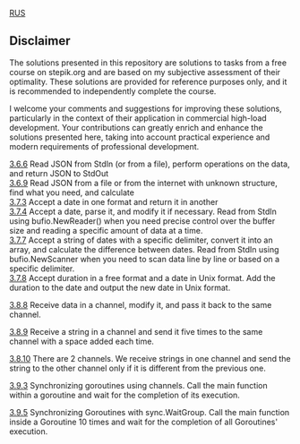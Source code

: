 [RUS](https://github.com/larikhide/stepik-go/blob/main/README.md)

## Disclaimer
  
The solutions presented in this repository are solutions to tasks from a free course on stepik.org and are based on my subjective assessment of their optimality. These solutions are provided for reference purposes only, and it is recommended to independently complete the course.

I welcome your comments and suggestions for improving these solutions, particularly in the context of their application in commercial high-load development. Your contributions can greatly enrich and enhance the solutions presented here, taking into account practical experience and modern requirements of professional development.



[3.6.6](https://github.com/larikhide/stepik-go/blob/main/3-6-json/3-6-6-json.go) Read JSON from StdIn (or from a file), perform operations on the data, and return JSON to StdOut  
[3.6.9](https://github.com/larikhide/stepik-go/blob/main/3-6-json/3-6-9-json/3-6-9-json.go) Read JSON from a file or from the internet with unknown structure, find what you need, and calculate  
[3.7.3](https://github.com/larikhide/stepik-go/blob/main/3-7-time/3-7-3-time.go) Accept a date in one format and return it in another  
[3.7.4](https://github.com/larikhide/stepik-go/blob/main/3-7-time/3-7-4-time.go) Accept a date, parse it, and modify it if necessary. Read from StdIn using bufio.NewReader() when you need precise control over the buffer size and reading a specific amount of data at a time.  
[3.7.7](https://github.com/larikhide/stepik-go/blob/main/3-7-time/3-7-7-time.go) Accept a string of dates with a specific delimiter, convert it into an array, and calculate the difference between dates. Read from StdIn using bufio.NewScanner when you need to scan data line by line or based on a specific delimiter.  
[3.7.8](https://github.com/larikhide/stepik-go/blob/main/3-7-time/3-7-8-time.go) Accept duration in a free format and a date in Unix format. Add the duration to the date and output the new date in Unix format.  

[3.8.8](https://github.com/larikhide/stepik-go/blob/main/3-8-parallelism/3-8-8-parallelism.go) Receive data in a channel, modify it, and pass it back to the same channel.  

[3.8.9](https://github.com/larikhide/stepik-go/blob/main/3-8-parallelism/3-8-9-parallelism.go) Receive a string in a channel and send it five times to the same channel with a space added each time.     

[3.8.10](https://github.com/larikhide/stepik-go/blob/main/3-8-parallelism/3-8-9-parallelism.go) There are 2 channels. We receive strings in one channel and send the string to the other channel only if it is different from the previous one.  

[3.9.3](https://github.com/larikhide/stepik-go/blob/main/3-9-parallelism/3-9-3-parallelism.go) Synchronizing goroutines using channels. Call the main function within a goroutine and wait for the completion of its execution.  

[3.9.5](https://github.com/larikhide/stepik-go/blob/main/3-9-parallelism/3-9-5-parallelism.go) Synchronizing Goroutines with sync.WaitGroup. Call the main function inside a Goroutine 10 times and wait for the completion of all Goroutines' execution.  
